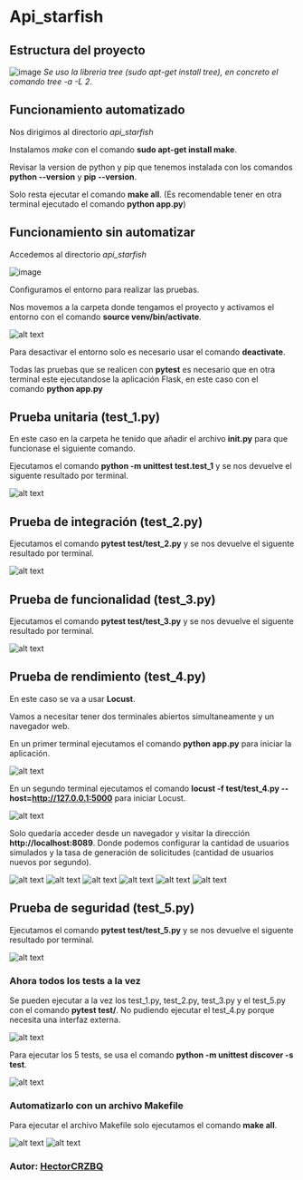 # Api_starfish

## Estructura del proyecto

![image](/images/image19.png)
*Se uso la libreria tree (sudo apt-get install tree), en concreto el comando tree -a -L 2*.

## Funcionamiento automatizado

Nos dirigimos al directorio *api_starfish*

Instalamos *make* con el comando **sudo apt-get install make**.

Revisar la version de python y pip que tenemos instalada con los comandos **python --version** y **pip --version**.

Solo resta ejecutar el comando **make all**. (Es recomendable tener en otra terminal ejecutado el comando **python app.py**)

## Funcionamiento sin automatizar

Accedemos al directorio *api_starfish*

![image](/images/image1.png)

Configuramos el entorno para realizar las pruebas.

Nos movemos a la carpeta donde tengamos el proyecto y activamos el entorno con el comando **source venv/bin/activate**.

![alt text](/images/image2.png)

Para desactivar el entorno solo es necesario usar el comando **deactivate**.

Todas las pruebas que se realicen con **pytest** es necesario que en otra terminal este ejecutandose la aplicación Flask, en este caso con el comando **python app.py**

## Prueba unitaria (test_1.py)

En este caso en la carpeta he tenido que añadir el archivo **__init__.py** para que funcionase el siguiente comando.

Ejecutamos el comando **python -m unittest test.test_1** y se nos devuelve el siguente resultado por terminal.

![alt text](/images/image3.png)


## Prueba de integración (test_2.py)

Ejecutamos el comando **pytest test/test_2.py** y se nos devuelve el siguente resultado por terminal.

![alt text](/images/image4.png)


## Prueba de funcionalidad (test_3.py)

Ejecutamos el comando **pytest test/test_3.py** y se nos devuelve el siguente resultado por terminal.

![alt text](/images/image5.png)

## Prueba de rendimiento (test_4.py)

En este caso se va a usar **Locust**.

Vamos a necesitar tener dos terminales abiertos simultaneamente y un navegador web.

En un primer terminal ejecutamos el comando **python app.py** para iniciar la aplicación.

![alt text](/images/image6.png)

En un segundo terminal ejecutamos el comando **locust -f test/test_4.py --host=http://127.0.0.1:5000** para iniciar Locust.

![alt text](/images/image7.png)

Solo quedaría acceder desde un navegador y visitar la dirección **http://localhost:8089**. Donde podemos configurar la cantidad de usuarios simulados y la tasa de generación de solicitudes (cantidad de usuarios nuevos por segundo).

![alt text](/images/image8.png)
![alt text](/images/image9.png)
![alt text](/images/image10.png)
![alt text](/images/image11.png)
![alt text](/images/image12.png)
![alt text](/images/image13.png)

## Prueba de seguridad (test_5.py)

Ejecutamos el comando **pytest test/test_5.py** y se nos devuelve el siguente resultado por terminal.
    
![alt text](/images/image14.png)

### Ahora todos los tests a la vez

Se pueden ejecutar a la vez los test_1.py, test_2.py, test_3.py y el test_5.py con el comando **pytest test/**. No pudiendo ejecutar el test_4.py porque necesita una interfaz externa.

![alt text](/images/image15.png)

Para ejecutar los 5 tests, se usa el comando **python -m unittest discover -s test**.

![alt text](/images/image16.png)


### Automatizarlo con un archivo Makefile

Para ejecutar el archivo Makefile solo ejecutamos el comando **make all**.

![alt text](/images/image17.png)
![alt text](/images/image18.png)

### **Autor**: [HectorCRZBQ](https://github.com/HectorCRZBQ) 
